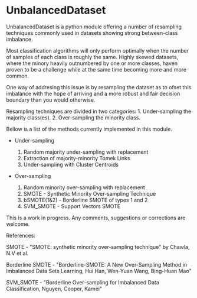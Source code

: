 UnbalancedDataset
=================

UnbalancedDataset is a python module offering a number of resampling techniques commonly used in datasets showing strong between-class imbalance.

Most classification algorithms will only perform optimally when the number of samples of each class is roughly the same. Highly skewed datasets, where the minory heavily outnumbered by one or more classes, haven proven to be a challenge while at the same time becoming more and more common.

One way of addresing this issue is by resampling the dataset as to ofset this imbalance with the hope of arriving and a more robust and fair decision boundary than you would otherwise.

Resampling techniques are divided in two categories:
    1. Under-sampling the majority class(es).
    2. Over-sampling the minority class.
    
Bellow is a list of the methods currently implemented in this module.

* Under-sampling
    1. Random majority under-sampling with replacement
    2. Extraction of majority-minority Tomek Links
    3. Under-sampling with Cluster Centroids

* Over-sampling
    1. Random minority over-sampling with replacement
    2. SMOTE - Synthetic Minority Over-sampling Technique
    3. bSMOTE(1&2) - Borderline SMOTE of types 1 and 2
    4. SVM_SMOTE - Support Vectors SMOTE


This is a work in progress. Any comments, suggestions or corrections are welcome.

References:

SMOTE - "SMOTE: synthetic minority over-sampling technique" by Chawla, N.V et al.

Borderline SMOTE -  "Borderline-SMOTE: A New Over-Sampling Method in Imbalanced Data Sets Learning, Hui Han, Wen-Yuan Wang, Bing-Huan Mao"

SVM_SMOTE - "Borderline Over-sampling for Imbalanced Data Classification, Nguyen, Cooper, Kamei"
